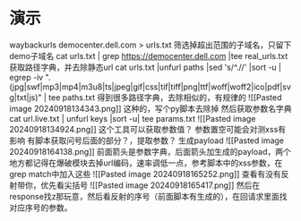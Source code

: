 # 演示
waybackurls democenter.dell.com > urls.txt
筛选掉超出范围的子域名，只留下demo子域名
cat urls.txt | grep https://democenter.dell.com |tee real_urls.txt
获取路径字典，并去除静态url
cat urls.txt |unfurl paths |sed 's/^.//' |sort -u | egrep -iv "\.(jpg|swf|mp3|mp4|m3u8|ts|jpeg|gif|css|tif|tiff|png|ttf|woff|woff2|ico|pdf|svg|txt|js)" | tee paths.txt
得到很多路径字典，去除相似的，有规律的
![[Pasted image 20240918134343.png]]
这种的，写个py脚本去除掉
然后获取参数名字典
cat url.live.txt | unfurl keys |sort -u| tee params.txt
![[Pasted image 20240918134924.png]]
这个工具可以获取参数值？
参数置空可能会对测xss有影响
有脚本获取问号后面的部分？，提取参数？
生成payload
![[Pasted image 20240918164138.png]]
前面箭头是参数字典，后面箭头加生成的payload，两个地方都记得在爆破模块去掉url编码，速率调低一点，参考脚本中的xss参数，在grep match中加入这些
![[Pasted image 20240918165252.png]]
查看有没有反射带你，优先看尖括号
![[Pasted image 20240918165417.png]]
然后在response找z那玩意，然后看反射的序号（前面脚本有生成的），在回请求里面找对应序号的参数。